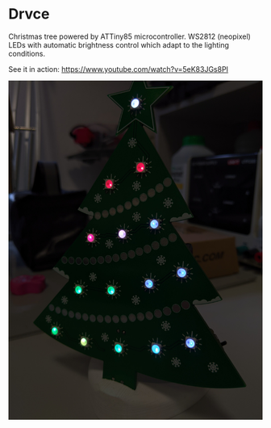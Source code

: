 # Drvce
 Christmas tree powered by ATTiny85 microcontroller. WS2812 (neopixel) LEDs with automatic brightness control which adapt to the lighting conditions.
 
 See it in action: https://www.youtube.com/watch?v=5eK83JGs8PI

![](Images/front_side_dark.jpg)
